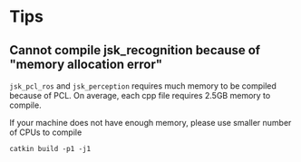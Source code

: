 # Tips

## Cannot compile jsk_recognition because of "memory allocation error"
`jsk_pcl_ros` and `jsk_perception` requires much memory to be compiled because of PCL.
On average, each cpp file requires 2.5GB memory to compile.

If your machine does not have enough memory, please use smaller number of CPUs to compile

```
catkin build -p1 -j1
```
